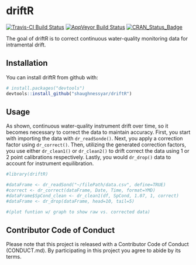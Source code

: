 
<!-- README.md is generated from README.Rmd. Please edit that file -->
driftR
======

[![Travis-CI Build Status](https://travis-ci.org/shaughnessyar/driftR.svg?branch=master)](https://travis-ci.org/shaughnessyar/driftR) [![AppVeyor Build Status](https://ci.appveyor.com/api/projects/status/github/shaughnessyar/driftR?branch=master&svg=true)](https://ci.appveyor.com/project/shaughnessyar/driftR) [![CRAN\_Status\_Badge](http://www.r-pkg.org/badges/version/driftR)](https://cran.r-project.org/package=driftR)

The goal of driftR is to correct continuous water-quality monitoring data for intramental drift.

Installation
------------

You can install driftR from github with:

``` r
# install.packages("devtools")
devtools::install_github("shaughnessyar/driftR")
```

Usage
-----

As shown, continuous water-quality instrument drift over time, so it becomes necessary to correct the data to maintain accuracy. First, you start with importing the data with `dr_readSonde()`. Next, you apply a correction factor using `dr_correct()`. Then, utilizing the generated correction factors, you use either `dr_clean1()` or `dr_clean2()` to drift correct the data using 1 or 2 point calibrations respectively. Lastly, you would `dr_drop()` data to account for instrument equilibration.

``` r
#library(driftR)

#dataFrame <- dr_readSond("~/filePath/data.csv", define=TRUE)
#correct <- dr_correct(dataFrame, Date, Time, format=YMD)
#dataFrame$SpCond_clean <- dr_clean1(df, SpCond, 1.07, 1, correct)
#dataFrame <- dr_drop(dataFrame, head=10, tail=5)

#(plot funtion w/ graph to show raw vs. corrected data)
```

Contributor Code of Conduct
---------------------------

Please note that this project is released with a Contributor Code of Conduct (CONDUCT.md). By participating in this project you agree to abide by its terms.
